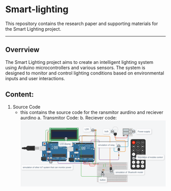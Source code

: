 # Smart-lighting

This repository contains the research paper and supporting materials for the Smart Lighting project.

-----------------------------------------------------
## Overrview
The Smart Lighting project aims to create an intelligent lighting system using Arduino microcontrollers and various sensors. The system is designed to monitor and control lighting conditions based on environmental inputs and user interactions.

## Content:
1. Source Code
   - this contains the source code for the ransmitor aurdino and reciever aurdino
        a. Transmitor Code:
        b. Reciever code:
<br>![Uploading image.png…](image_2024-04-12_152215925.png)
